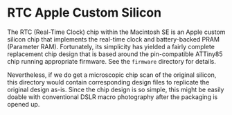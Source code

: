 # RTC Apple Custom Silicon

The RTC (Real-Time Clock) chip within the Macintosh SE is an Apple
custom silicon chip that implements the real-time clock and
battery-backed PRAM (Parameter RAM).  Fortunately, its simplicity has
yielded a fairly complete replacement chip design that is based around
the pin-compatible ATTiny85 chip running appropriate firmware.  See
the `firmware` directory for details.

Nevertheless, if we do get a microscopic chip scan of the original
silicon, this directory would contain corresponding design files to
replicate the original design as-is.  Since the chip design is so
simple, this might be easily doable with conventional DSLR macro
photography after the packaging is opened up.
